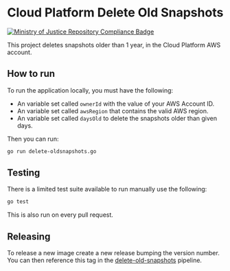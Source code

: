 # Cloud Platform Delete Old Snapshots

[![Ministry of Justice Repository Compliance Badge](https://github-community.service.justice.gov.uk/repository-standards/api/cloud-platform-delete-oldsnapshots/badge)](https://github-community.service.justice.gov.uk/repository-standards/cloud-platform-delete-oldsnapshots)

This project deletes snapshots older than 1 year, in the Cloud Platform AWS account.

## How to run

To run the application locally, you must have the following:

- An variable set called `ownerId` with the value of your AWS Account ID.
- An variable set called `awsRegion` that contains the valid AWS region.
- An variable set called `daysOld` to delete the snapshots older than given days.

Then you can run:

```bash
go run delete-oldsnapshots.go
```

## Testing

There is a limited test suite available to run manually use the following:

```bash
go test
```

This is also run on every pull request.

## Releasing

To release a new image create a new release bumping the version number. You can then reference this tag in the [delete-old-snapshots](https://github.com/ministryofjustice/cloud-platform-terraform-concourse/blob/main/pipelines/manager/main/delete-oldsnapshots.yaml) pipeline.
